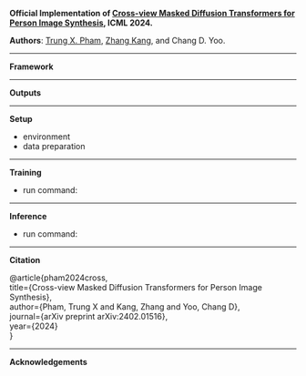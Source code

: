 **Official Implementation of [Cross-view Masked Diffusion Transformers for Person Image Synthesis](https://arxiv.org/abs/2402.01516), ICML 2024.**

**Authors**: [Trung X. Pham](https://scholar.google.com/citations?user=4DkPIIAAAAAJ&hl=en), [Zhang Kang](https://scholar.google.com/citations?user=nj19btQAAAAJ&hl=en), and Chang D. Yoo.

---
**Framework**

---
**Outputs**

---
**Setup**
+ environment
+ data preparation

---
**Training**
+ run command: 

---
**Inference**
+ run command:

---
**Citation**

@article{pham2024cross,\
  title={Cross-view Masked Diffusion Transformers for Person Image Synthesis},\
  author={Pham, Trung X and Kang, Zhang and Yoo, Chang D},\
  journal={arXiv preprint arXiv:2402.01516},\
  year={2024}\
}

---
**Acknowledgements**
